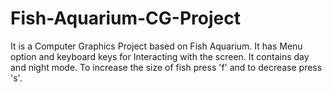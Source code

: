 # Fish-Aquarium-CG-Project
It is a Computer Graphics Project based on Fish Aquarium.
It has Menu option and keyboard keys for Interacting with the screen.
It contains day and night mode.
To increase the size of fish press 'f' and to decrease press 's'.

